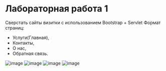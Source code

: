 # Лабораторная работа 1
Сверстать сайты визитки с использованием Bootstrap + Servlet 
Формат страниц:
- Услуги(Главная),
- Контакты,
- О нас,
- Обратная связь.

![image](https://github.com/marzipque/LW1/assets/103984630/44b9a41b-e757-4ec8-95ea-9406c65864a4)
![image](https://github.com/marzipque/LW1/assets/103984630/81d0245b-2db3-4d72-a217-1b55241f2129)
![image](https://github.com/marzipque/LW1/assets/103984630/2fa5c070-680f-47e8-9677-0b27b2dd68c7)
![image](https://github.com/marzipque/LW1/assets/103984630/3c6993f9-bee1-4b97-a9c3-a7fe1719cf27)

